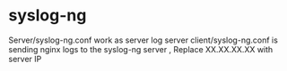 # syslog-ng
Server/syslog-ng.conf work as server log server
client/syslog-ng.conf is sending nginx logs to the syslog-ng server , Replace XX.XX.XX.XX with server IP
